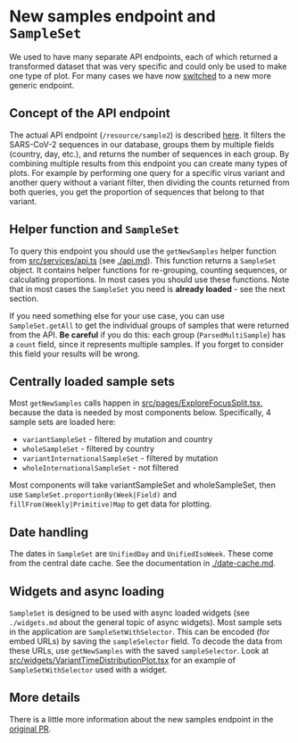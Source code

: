 # New samples endpoint and `SampleSet`

We used to have many separate API endpoints, each of which returned a transformed dataset that was very specific and could only be used to make one type of plot. For many cases we have now [switched](https://github.com/cevo-public/cov-spectrum-website/pull/78) to a new more generic endpoint.

## Concept of the API endpoint

The actual API endpoint (`/resource/sample2`) is described [here](https://github.com/cevo-public/cov-spectrum-docs/blob/develop/API.md#sample-new). It filters the SARS-CoV-2 sequences in our database, groups them by multiple fields (country, day, etc.), and returns the number of sequences in each group. By combining multiple results from this endpoint you can create many types of plots. For example by performing one query for a specific virus variant and another query without a variant filter, then dividing the counts returned from both queries, you get the proportion of sequences that belong to that variant.

## Helper function and `SampleSet`

To query this endpoint you should use the `getNewSamples` helper function from [src/services/api.ts](/src/services/api.ts) (see [./api.md](./api.md)). This function returns a `SampleSet` object. It contains helper functions for re-grouping, counting sequences, or calculating proportions. In most cases you should use these functions. Note that in most cases the `SampleSet` you need is **already loaded** - see the next section.

If you need something else for your use case, you can use `SampleSet.getAll` to get the individual groups of samples that were returned from the API. **Be careful** if you do this: each group (`ParsedMultiSample`) has a `count` field, since it represents multiple samples. If you forget to consider this field your results will be wrong.

## Centrally loaded sample sets

Most `getNewSamples` calls happen in [src/pages/ExploreFocusSplit.tsx](/src/pages/ExploreFocusSplit.tsx), because the data is needed by most components below. Specifically, 4 sample sets are loaded here:

- `variantSampleSet` - filtered by mutation and country
- `wholeSampleSet` - filtered by country
- `variantInternationalSampleSet` - filtered by mutation
- `wholeInternationalSampleSet` - not filtered

Most components will take variantSampleSet and wholeSampleSet, then use `SampleSet.proportionBy(Week|Field)` and `fillFrom(Weekly|Primitive)Map` to get data for plotting.

## Date handling

The dates in `SampleSet` are `UnifiedDay` and `UnifiedIsoWeek`. These come from the central date cache. See the documentation in [./date-cache.md](./date-cache.md).

## Widgets and async loading

`SampleSet` is designed to be used with async loaded widgets (see `./widgets.md` about the general topic of async widgets). Most sample sets in the application are `SampleSetWithSelector`. This can be encoded (for embed URLs) by saving the `sampleSelector` field. To decode the data from these URLs, use `getNewSamples` with the saved `sampleSelector`. Look at [src/widgets/VariantTimeDistributionPlot.tsx](/src/widgets/VariantTimeDistributionPlot.tsx) for an example of `SampleSetWithSelector` used with a widget.

## More details

There is a little more information about the new samples endpoint in the [original PR](https://github.com/cevo-public/cov-spectrum-website/pull/78).
